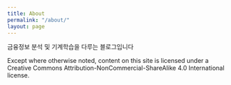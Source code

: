 ```yaml
---
title: About
permalink: "/about/"
layout: page
---
```


금융정보 분석 및 기계학습을 다루는 블로그입니다

Except where otherwise noted, content on this site is licensed under a Creative Commons Attribution-NonCommercial-ShareAlike 4.0 International license.
